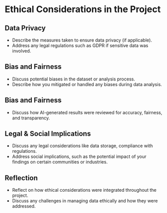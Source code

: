 # Ethical Considerations in the Project

## Data Privacy
- Describe the measures taken to ensure data privacy (if applicable).
- Address any legal regulations such as GDPR if sensitive data was involved.

## Bias and Fairness
- Discuss potential biases in the dataset or analysis process.
- Describe how you mitigated or handled any biases during data analysis.

## Bias and Fairness
- Discuss how AI-generated results were reviewed for accuracy, fairness, and transparency.

## Legal & Social Implications
- Discuss any legal considerations like data storage, compliance with regulations.
- Address social implications, such as the potential impact of your findings on certain communities or industries.

## Reflection
- Reflect on how ethical considerations were integrated throughout the project.
- Discuss any challenges in managing data ethically and how they were addressed.
